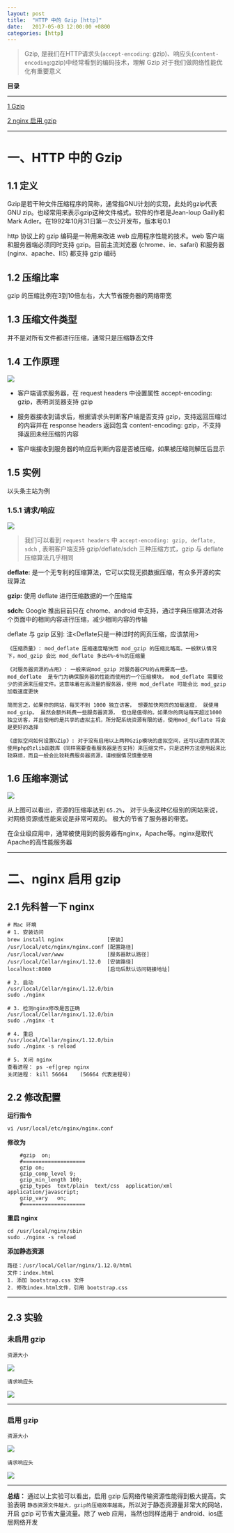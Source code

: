 ```yaml
---
layout: post
title:  "HTTP 中的 Gzip [http]"
date:   2017-05-03 12:00:00 +0800
categories: [http]
---
```

> Gzip, 是我们在HTTP请求头(`accept-encoding`: gzip)、响应头(`content-encoding`:gzip)中经常看到的编码技术，理解 Gzip 对于我们做网络性能优化有重要意义

**目录**

---

[1 Gzip](#一http-中的-gzip)

[2 nginx 启用 gzip](#二nginx-启用-gzip)

---



# 一、HTTP 中的 Gzip 

## 1.1 定义 

Gzip是若干种文件压缩程序的简称，通常指GNU计划的实现，此处的gzip代表GNU zip。也经常用来表示gzip这种文件格式。软件的作者是Jean-loup Gailly和Mark Adler。在1992年10月31日第一次公开发布，版本号0.1

http 协议上的 gzip 编码是一种用来改进 web 应用程序性能的技术。web 客户端和服务器端必须同时支持 gzip。目前主流浏览器 (chrome、ie、safari) 和服务器(nginx、apache、IIS) 都支持 gzip 编码

## 1.2 压缩比率

gzip 的压缩比例在3到10倍左右，大大节省服务器的网络带宽

## 1.3 压缩文件类型

并不是对所有文件都进行压缩，通常只是压缩静态文件

## 1.4 工作原理

![](/static/img/2017/gzip/gzip01.png)

- 客户端请求服务器，在 request headers 中设置属性 accept-encoding: gzip，表明浏览器支持 gzip

- 服务器接收到请求后，根据请求头判断客户端是否支持 gzip，支持返回压缩过的内容并在 response headers 返回包含 content-encoding: gzip，不支持择返回未经压缩的内容

- 客户端接收到服务器的响应后判断内容是否被压缩，如果被压缩则解压后显示


## 1.5 实例

以头条主站为例

### 1.5.1 请求/响应

![](/static/img/2017/gzip/http01.png)

> 我们可以看到 `request headers` 中 `accept-encoding: gzip, deflate, sdch` , 表明客户端支持 gzip/deflate/sdch 三种压缩方式，gzip 与 deflate 压缩算法几乎相同


**deflate:** 是一个无专利的压缩算法，它可以实现无损数据压缩，有众多开源的实现算法

**gzip:** 使用 deflate 进行压缩数据的一个压缩库

**sdch:** Google 推出目前只在 chrome、android 中支持，通过字典压缩算法对各个页面中的相同内容进行压缩，减少相同内容的传输


deflate 与 gzip 区别: 注<Deflate只是一种过时的网页压缩，应该禁用>

```
《压缩质量》: mod_deflate 压缩速度略快而 mod_gzip 的压缩比略高。一般默认情况下，mod_gzip 会比 mod_deflate 多出4%~6％的压缩量

《对服务器资源的占用》: 一般来说mod_gzip 对服务器CPU的占用要高一些。 mod_deflate  是专门为确保服务器的性能而使用的一个压缩模块， mod_deflate 需要较少的资源来压缩文件。这意味着在高流量的服务器，使用 mod_deflate 可能会比 mod_gzip 加载速度更快

简而言之，如果你的网站，每天不到 1000 独立访客， 想要加快网页的加载速度， 就使用 mod_gzip。 虽然会额外耗费一些服务器资源， 但也是值得的。如果你的网站每天超过1000独立访客，并且使用的是共享的虚拟主机，所分配系统资源有限的话，使用mod_deflate 将会是更好的选择

《虚拟空间如何设置GZip》: 对于没有启用以上两种Gzip模块的虚拟空间，还可以退而求其次使用php的zlib函数库（同样需要查看服务器是否支持）来压缩文件，只是这种方法使用起来比较麻烦，而且一般会比较耗费服务器资源，请根据情况慎重使用
```




## 1.6 压缩率测试

![](/static/img/2017/gzip/test01.png)

从上图可以看出，资源的压缩率达到 `65.2%`， 对于头条这种亿级别的网站来说， 对网络资源或性能来说是非常可观的。 极大的节省了服务器的带宽。 

在企业级应用中，通常被使用到的服务器有nginx，Apache等。nginx是取代Apache的高性能服务器

---


# 二、nginx 启用 gzip

## 2.1 先科普一下 nginx

```
# Mac 环境
# 1. 安装访问
brew install nginx              [安装]
/usr/local/etc/nginx/nginx.conf [配置路径]
/usr/local/var/www              [服务器默认路径]
/usr/local/Cellar/nginx/1.12.0  [安装路径]
localhost:8080                  [启动后默认访问链接地址]

# 2. 启动
/usr/local/Cellar/nginx/1.12.0/bin
sudo ./nginx 

# 3. 检测nginx修改是否正确
/usr/local/Cellar/nginx/1.12.0/bin
sudo ./nginx -t

# 4. 重启
/usr/local/Cellar/nginx/1.12.0/bin
sudo ./nginx -s reload

# 5. 关闭 nginx
查看进程： ps -ef|grep nginx
关闭进程： kill 56664    (56664 代表进程号)
```


## 2.2 修改配置

**运行指令**

```
vi /usr/local/etc/nginx/nginx.conf
```


**修改为**

```
    #gzip  on;
    #====================
    gzip on;
    gzip_comp_level 9;
    gzip_min_length 100;
    gzip_types  text/plain  text/css  application/xml   application/javascript;
    gzip_vary   on;
    #====================
```

**重启 nginx**

```
cd /usr/local/nginx/sbin
sudo ./nginx -s reload
```

**添加静态资源**

```
路径：/usr/local/Cellar/nginx/1.12.0/html
文件：index.html
1. 添加 bootstrap.css 文件
2. 修改index.html文件，引用 bootstrap.css
```

---


## 2.3 实验

### 未启用 gzip
`资源大小`

![](/static/img/2017/gzip/network01.png)

`请求响应头`

![](/static/img/2017/gzip/request01.png)

---


### 启用 gzip

`资源大小`

![](/static/img/2017/gzip/network02.png)

`请求响应头`

![](/static/img/2017/gzip/request02.png)

---

**总结：** 通过以上实验可以看出，启用 gzip 后网络传输资源性能得到极大提高。实验表明 `静态资源文件越大，gzip的压缩效率越高`，所以对于静态资源量非常大的网站，开启 gzip 可节省大量流量。除了 web 应用，当然也同样适用于 android、ios底层网络开发












